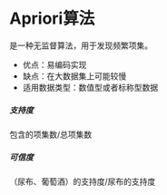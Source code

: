 # Apriori算法

是一种无监督算法，用于发现频繁项集。

- 优点：易编码实现
- 缺点：在大数据集上可能较慢
- 适用数据类型：数值型或者标称型数据

##### 支持度

包含的项集数/总项集数

##### 可信度

（尿布、葡萄酒）的支持度/尿布的支持度


